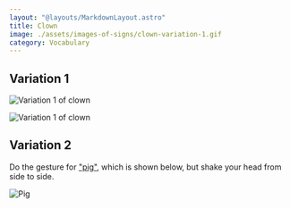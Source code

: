 ```yaml
---
layout: "@layouts/MarkdownLayout.astro"
title: Clown
image: ./assets/images-of-signs/clown-variation-1.gif
category: Vocabulary
---
```


## Variation 1

![Variation 1 of clown](@signs/clown-variation-1.gif)

![Variation 1 of clown](@signs/clown-variation-1-sgsl-sign-bank.gif)

## Variation 2

Do the gesture for ["pig"](./pig),
which is shown below,
but shake your head from side to side.

![Pig](@signs/pig.gif)
